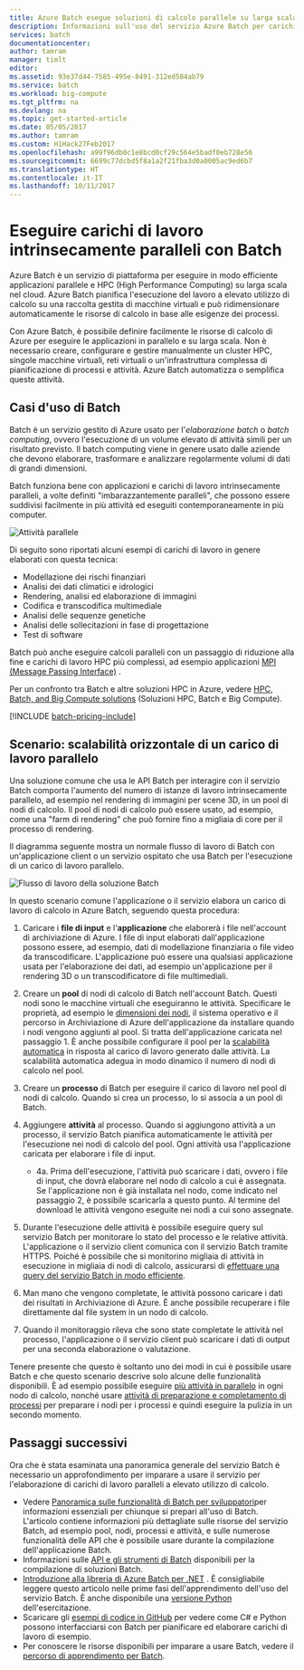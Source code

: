 ```yaml
---
title: Azure Batch esegue soluzioni di calcolo parallele su larga scala nel cloud | Microsoft Docs
description: Informazioni sull'uso del servizio Azure Batch per carichi di lavoro HPC e paralleli su larga scala
services: batch
documentationcenter: 
author: tamram
manager: timlt
editor: 
ms.assetid: 93e37d44-7585-495e-8491-312ed584ab79
ms.service: batch
ms.workload: big-compute
ms.tgt_pltfrm: na
ms.devlang: na
ms.topic: get-started-article
ms.date: 05/05/2017
ms.author: tamram
ms.custom: H1Hack27Feb2017
ms.openlocfilehash: a99f96db0c1e8bcd0cf29c564e5badf0eb728e56
ms.sourcegitcommit: 6699c77dcbd5f8a1a2f21fba3d0a0005ac9ed6b7
ms.translationtype: HT
ms.contentlocale: it-IT
ms.lasthandoff: 10/11/2017
---
```

# <a name="run-intrinsically-parallel-workloads-with-batch"></a>Eseguire carichi di lavoro intrinsecamente paralleli con Batch

Azure Batch è un servizio di piattaforma per eseguire in modo efficiente applicazioni parallele e HPC (High Performance Computing) su larga scala nel cloud. Azure Batch pianifica l'esecuzione del lavoro a elevato utilizzo di calcolo su una raccolta gestita di macchine virtuali e può ridimensionare automaticamente le risorse di calcolo in base alle esigenze dei processi.

Con Azure Batch, è possibile definire facilmente le risorse di calcolo di Azure per eseguire le applicazioni in parallelo e su larga scala. Non è necessario creare, configurare e gestire manualmente un cluster HPC, singole macchine virtuali, reti virtuali o un'infrastruttura complessa di pianificazione di processi e attività. Azure Batch automatizza o semplifica queste attività.

## <a name="use-cases-for-batch"></a>Casi d'uso di Batch
Batch è un servizio gestito di Azure usato per l'*elaborazione batch* o *batch computing*, ovvero l'esecuzione di un volume elevato di attività simili per un risultato previsto. Il batch computing viene in genere usato dalle aziende che devono elaborare, trasformare e analizzare regolarmente volumi di dati di grandi dimensioni.

Batch funziona bene con applicazioni e carichi di lavoro intrinsecamente paralleli, a volte definiti "imbarazzantemente paralleli", che possono essere suddivisi facilmente in più attività ed eseguiti contemporaneamente in più computer.

![Attività parallele][1]<br/>

Di seguito sono riportati alcuni esempi di carichi di lavoro in genere elaborati con questa tecnica:

* Modellazione dei rischi finanziari
* Analisi dei dati climatici e idrologici
* Rendering, analisi ed elaborazione di immagini
* Codifica e transcodifica multimediale
* Analisi delle sequenze genetiche
* Analisi delle sollecitazioni in fase di progettazione
* Test di software

Batch può anche eseguire calcoli paralleli con un passaggio di riduzione alla fine e carichi di lavoro HPC più complessi, ad esempio applicazioni [MPI (Message Passing Interface)](batch-mpi.md) .

Per un confronto tra Batch e altre soluzioni HPC in Azure, vedere [HPC, Batch, and Big Compute solutions](../virtual-machines/linux/high-performance-computing.md) (Soluzioni HPC, Batch e Big Compute).

[!INCLUDE [batch-pricing-include](../../includes/batch-pricing-include.md)]

## <a name="scenario-scale-out-a-parallel-workload"></a>Scenario: scalabilità orizzontale di un carico di lavoro parallelo
Una soluzione comune che usa le API Batch per interagire con il servizio Batch comporta l'aumento del numero di istanze di lavoro intrinsecamente parallelo, ad esempio nel rendering di immagini per scene 3D, in un pool di nodi di calcolo. Il pool di nodi di calcolo può essere usato, ad esempio, come una "farm di rendering" che può fornire fino a migliaia di core per il processo di rendering.

Il diagramma seguente mostra un normale flusso di lavoro di Batch con un'applicazione client o un servizio ospitato che usa Batch per l'esecuzione di un carico di lavoro parallelo.

![Flusso di lavoro della soluzione Batch][2]

In questo scenario comune l'applicazione o il servizio elabora un carico di lavoro di calcolo in Azure Batch, seguendo questa procedura:

1. Caricare i **file di input** e l'**applicazione** che elaborerà i file nell'account di archiviazione di Azure. I file di input elaborati dall'applicazione possono essere, ad esempio, dati di modellazione finanziaria o file video da transcodificare. L'applicazione può essere una qualsiasi applicazione usata per l'elaborazione dei dati, ad esempio un'applicazione per il rendering 3D o un transcodificatore di file multimediali.
2. Creare un **pool** di nodi di calcolo di Batch nell'account Batch. Questi nodi sono le macchine virtuali che eseguiranno le attività. Specificare le proprietà, ad esempio le [dimensioni dei nodi](../cloud-services/cloud-services-sizes-specs.md), il sistema operativo e il percorso in Archiviazione di Azure dell'applicazione da installare quando i nodi vengono aggiunti al pool. Si tratta dell'applicazione caricata nel passaggio 1. È anche possibile configurare il pool per la [scalabilità automatica](batch-automatic-scaling.md) in risposta al carico di lavoro generato dalle attività. La scalabilità automatica adegua in modo dinamico il numero di nodi di calcolo nel pool.
3. Creare un **processo** di Batch per eseguire il carico di lavoro nel pool di nodi di calcolo. Quando si crea un processo, lo si associa a un pool di Batch.
4. Aggiungere **attività** al processo. Quando si aggiungono attività a un processo, il servizio Batch pianifica automaticamente le attività per l'esecuzione nei nodi di calcolo del pool. Ogni attività usa l'applicazione caricata per elaborare i file di input.
   
   * 4a. Prima dell'esecuzione, l'attività può scaricare i dati, ovvero i file di input, che dovrà elaborare nel nodo di calcolo a cui è assegnata. Se l'applicazione non è già installata nel nodo, come indicato nel passaggio 2, è possibile scaricarla a questo punto. Al termine del download le attività vengono eseguite nei nodi a cui sono assegnate.
5. Durante l'esecuzione delle attività è possibile eseguire query sul servizio Batch per monitorare lo stato del processo e le relative attività. L'applicazione o il servizio client comunica con il servizio Batch tramite HTTPS. Poiché è possibile che si monitorino migliaia di attività in esecuzione in migliaia di nodi di calcolo, assicurarsi di [effettuare una query del servizio Batch in modo efficiente](batch-efficient-list-queries.md).
6. Man mano che vengono completate, le attività possono caricare i dati dei risultati in Archiviazione di Azure. È anche possibile recuperare i file direttamente dal file system in un nodo di calcolo.
7. Quando il monitoraggio rileva che sono state completate le attività nel processo, l'applicazione o il servizio client può scaricare i dati di output per una seconda elaborazione o valutazione.

Tenere presente che questo è soltanto uno dei modi in cui è possibile usare Batch e che questo scenario descrive solo alcune delle funzionalità disponibili. È ad esempio possibile eseguire [più attività in parallelo](batch-parallel-node-tasks.md) in ogni nodo di calcolo, nonché usare [attività di preparazione e completamento di processi](batch-job-prep-release.md) per preparare i nodi per i processi e quindi eseguire la pulizia in un secondo momento.

## <a name="next-steps"></a>Passaggi successivi
Ora che è stata esaminata una panoramica generale del servizio Batch è necessario un approfondimento per imparare a usare il servizio per l'elaborazione di carichi di lavoro paralleli a elevato utilizzo di calcolo.

* Vedere [Panoramica sulle funzionalità di Batch per sviluppatori](batch-api-basics.md)per informazioni essenziali per chiunque si prepari all'uso di Batch. L'articolo contiene informazioni più dettagliate sulle risorse del servizio Batch, ad esempio pool, nodi, processi e attività, e sulle numerose funzionalità delle API che è possibile usare durante la compilazione dell'applicazione Batch.
* Informazioni sulle [API e gli strumenti di Batch](batch-apis-tools.md) disponibili per la compilazione di soluzioni Batch.
* [Introduzione alla libreria di Azure Batch per .NET](batch-dotnet-get-started.md) . È consigliabile leggere questo articolo nelle prime fasi dell'apprendimento dell'uso del servizio Batch. È anche disponibile una [versione Python](batch-python-tutorial.md) dell'esercitazione.
* Scaricare gli [esempi di codice in GitHub][github_samples] per vedere come C# e Python possono interfacciarsi con Batch per pianificare ed elaborare carichi di lavoro di esempio.
* Per conoscere le risorse disponibili per imparare a usare Batch, vedere il [percorso di apprendimento per Batch][learning_path].


[github_samples]: https://github.com/Azure/azure-batch-samples
[learning_path]: https://azure.microsoft.com/documentation/learning-paths/batch/

[1]: ./media/batch-technical-overview/tech_overview_01.png
[2]: ./media/batch-technical-overview/tech_overview_02.png
